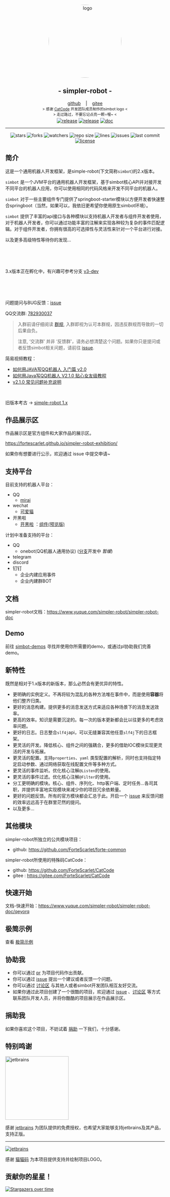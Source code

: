 <!--suppress HtmlDeprecatedAttribute -->

<div align="center">
    <img src=".github/logo/logo.png" alt="logo" style="width:230px; height:230px; border-radius:50%; " />
    <h2>
        - simpler-robot -
    </h2>
    <span>
        <a href="https://github.com/ForteScarlet/simpler-robot" target="_blank">github</a>
    </span> 
    &nbsp;&nbsp; | &nbsp;&nbsp;
    <span>
        <a href="https://gitee.com/ForteScarlet/simpler-robot" target="_blank">gitee</a>
    </span> <br />
    <small> &gt; 感谢 <a href="https://github.com/ForteScarlet/CatCode" target="_blank">CatCode</a> 开发团队成员制作的simbot logo &lt; </small>
    <br>
    <small> &gt; 走过路过，不要忘记点亮一颗⭐喔~ &lt; </small> 
    <br>
   <a href="https://github.com/ForteScarlet/simpler-robot/releases/latest"><img alt="release" src="https://img.shields.io/github/v/release/ForteScarlet/simpler-robot" /></a>
<a href="https://repo1.maven.org/maven2/love/forte/simple-robot/core/" target="_blank">
  <img alt="release" src="https://img.shields.io/maven-central/v/love.forte.simple-robot/core" /></a>
<a href="https://www.yuque.com/simpler-robot/simpler-robot-doc" target="_blank">
  <img alt="doc" src="https://img.shields.io/badge/doc-yuque-brightgreen" /></a>
   <hr>
   <img alt="stars" src="https://img.shields.io/github/stars/ForteScarlet/simpler-robot" />
   <img alt="forks" src="https://img.shields.io/github/forks/ForteScarlet/simpler-robot" />
   <img alt="watchers" src="https://img.shields.io/github/watchers/ForteScarlet/simpler-robot" />
   <img alt="repo size" src="https://img.shields.io/github/repo-size/ForteScarlet/simpler-robot" />
   <img alt="lines" src="https://img.shields.io/tokei/lines/github/ForteScarlet/simpler-robot" />
   <img alt="issues" src="https://img.shields.io/github/issues-closed/ForteScarlet/simpler-robot?color=green" />
   <img alt="last commit" src="https://img.shields.io/github/last-commit/ForteScarlet/simpler-robot" />
   <a href="./LICENSE"><img alt="license" src="https://img.shields.io/github/license/ForteScarlet/simpler-robot" /></a>
    </div>







## 简介

这是一个通用机器人开发框架，是simple-robot(下文简称`simbot`)的2.x版本。

`simbot` 是一个JVM平台的通用机器人开发框架，基于simbot核心API并对接开发不同平台的机器人应用，你可以使用相同的代码风格来开发不同平台的机器人。

`simbot` 对于一些主要组件专门提供了springboot-starter模块以方便开发者快速整合springboot（当然，如果可以，我依旧更希望你使用原生simbot环境）。

`simbot` 提供了丰富的api接口与各种模块以支持机器人开发者与组件开发者使用，对于机器人开发者，你可以通过功能丰富的注解来实现各种较为复杂的事件匹配逻辑。对于组件开发者，你拥有很高的可选择性与灵活性来针对一个平台进行对接。

以及更多高级特性等待你的发现...

<br>
<br>
<br>

3.x版本正在孵化中，有兴趣可参考分支 [v3-dev](https://github.com/ForteScarlet/simpler-robot/tree/v3-dev)

<br>
<br>
<br>

问题提问与BUG反馈：[issue](https://github.com/ForteScarlqianwet/simpler-robot/issues)

QQ交流群: [782930037](https://jq.qq.com/?_wv=1027&k=1Lopqryf)

> 入群前请仔细阅读 [群规](https://www.yuque.com/simpler-robot/simpler-robot-doc/xklly8), 入群即视为认可本群规，因违反群规而导致的一切后果自负。
> 
> 注意, ‘交流群’ 并非 ‘反馈群’，请务必想清楚这个问题。如果你只是提问或者反馈simbot相关问题，请前往 [issue](https://github.com/ForteScarlet/simpler-robot/issues). 

简易视频教程：
- [如何用JAVA写QQ机器人 入门篇 v2.0](https://www.bilibili.com/video/BV1bZ4y1w7jz) 
- [如何用Java写QQ机器人 V2.1.0 贴心女友级教程](https://www.bilibili.com/video/BV1Y54y1G7T8)
- [v2.1.0 常见问题补充说明](https://www.bilibili.com/video/BV1Xf4y187q6)

<br>

旧版本考古 -> [simple-robot 1.x](https://github.com/ForteScarlet/simple-robot-core)

## 作品展示区
作品展示区是官方组件和大家作品的展示区。

https://fortescarlet.github.io/simpler-robot-exhibition/

如果你有想要进行公示，欢迎通过 issue 中提交申请~


## 支持平台

目前支持的机器人平台：
- QQ
    - [mirai](https://github.com/mamoe/mirai)
- wechat
    - [可爱猫](http://www.keaimao.com.cn/)
- 开黑啦
    - [开黑啦](http://kaiheila.cn) ：[组件(预览版)](./component/component-kaiheila-parent)

计划中准备支持的平台：
- QQ
  - onebot(QQ机器人通用协议) ([分支](https://github.com/ForteScarlet/simpler-robot/tree/component-onebot-dev)开发中 *暂缓*)
- telegram
- discord
- 钉钉
  - 企业内建应用事件
  - 企业内建群BOT

## 文档

simpler-robot文档：https://www.yuque.com/simpler-robot/simpler-robot-doc

## Demo
前往 [simbot-demos](https://github.com/simple-robot) 寻找并使用你所需要的demo，或通过pl协助我们完善demo。


## 新特性
既然是相对于1.x版本的新版本，那么必然会有更优异的特性。

- 更明确的实例定义。不再将较为混乱的各种方法堆在事件中，而是使用**容器**将他们整齐归类。
- 更好的消息构建。提供更多的消息发送方式来适应各种场景下的消息发送效率。
- 更高的效率。知识是需要沉淀的。每一次的版本更新都会比以往更多的考虑效率问题。
- 更好的日志。日志整合`slf4j`api，可以无缝兼容其他任意`slf4j`下的日志框架。  
- 更灵活的开发。降低核心、组件之间的强耦合，更多的借助IOC模块实现更灵活的开发与拓展。
- 更灵活的配置。支持`properties`、`yaml` 类型配置的解析，同时也支持指定特定启动参数、通过网络获取在线配置文件等多种方式。  
- 更灵活的事件监听。优化核心注解`@Listen`的使用。
- 更灵活的事件过滤。优化核心注解`@Filter`的使用。
- 分工更明确的模块。核心、组件、序列化、http客户端、定时任务...各司其职，并提供丰富地实现模块来减少你的项目冗余依赖量。
- 更好的问题反馈。所有的官方模块都会汇总于此。开启一个 [issue](https://github.com/ForteScarlet/simpler-robot/issues) 来反馈问题的效率远远高于在群里茫然的提问。
- 以及更多...


## 其他模块

simpler-robot所独立的公共模块项目：
- github: https://github.com/ForteScarlet/forte-common


simpler-robot所使用的特殊码CatCode：
- github: https://github.com/ForteScarlet/CatCode
- gitee : https://gitee.com/ForteScarlet/CatCode


## 快速开始

文档-快速开始：https://www.yuque.com/simpler-robot/simpler-robot-doc/qeyorq


## 极简示例
查看 [极简示例](document/simple-show.md)



## 协助我
- 你可以通过 [pr](https://github.com/ForteScarlet/simpler-robot/pulls "pull request") 为项目代码作出贡献。
- 你可以通过 [issue](https://github.com/ForteScarlet/simpler-robot/issues "issues") 提出一个建议或者反馈一个问题。
- 你可以通过 [讨论区](https://github.com/ForteScarlet/simpler-robot/discussions "discussions") 与其他人或者simbot开发团队相互友好交流。
- 如果你通过此项目创建了一个很酷的项目，欢迎通过 [issue](https://github.com/ForteScarlet/simpler-robot/issues) 、[讨论区](https://github.com/ForteScarlet/simpler-robot/discussions)
  等方式联系团队开发人员，并将你酷酷的项目展示在作品展示区。


## 捐助我
如果你喜欢这个项目，不妨试着 [捐助](https://www.yuque.com/docs/share/43264d27-99a7-4287-97c0-b387f5b0947e) 一下我们，十分感谢。


## 特别鸣谢

[<img src=".github/logo/jetbrains.png" width="200" alt="jetbrains" />](https://www.jetbrains.com/?from=simpler-robot)

感谢 [jetbrains](https://www.jetbrains.com/?from=simpler-robot "jetbrains") 为团队提供的免费授权，也希望大家能够支持jetbrains及其产品，支持正版。

*****
[<img src=".github/logo/CatCodeLogo@0,1x.png" alt="jetbrains" />](https://github.com/ForteScarlet/CatCode)

感谢 [猫猫码](https://github.com/ForteScarlet/CatCode "CatCode") 为本项目提供支持并绘制项目LOGO。



## 贡献你的星星！
[![Stargazers over time](https://starchart.cc/ForteScarlet/simpler-robot.svg)](https://starchart.cc/ForteScarlet/simpler-robot)